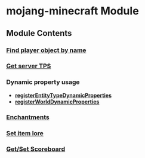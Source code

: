 # mojang-minecraft Module

## Module Contents

### [Find player object by name](./find_player_by_name.md)

### [Get server TPS](./TicksPerSecond.js)

### Dynamic property usage
  - [**registerEntityTypeDynamicProperties**](./DynamicProperty/registerEntityTypeDynamicProperties.js)
  - [**registerWorldDynamicProperties**](./DynamicProperty/registerWorldDynamicProperties.js)

### [Enchantments](./Enchantment/enchantment.js)

### [Set item lore](./setLore/index.js)

### [Get/Set Scoreboard](./scoreboard/index.js)
